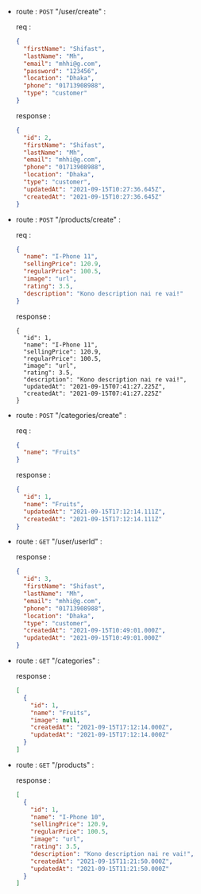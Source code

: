 - route : `POST` "/user/create" :

  req :

  ```json
  {
    "firstName": "Shifast",
    "lastName": "Mh",
    "email": "mhhi@g.com",
    "password": "123456",
    "location": "Dhaka",
    "phone": "01713908988",
    "type": "customer"
  }
  ```

  response :

  ```json
  {
    "id": 2,
    "firstName": "Shifast",
    "lastName": "Mh",
    "email": "mhhi@g.com",
    "phone": "01713908988",
    "location": "Dhaka",
    "type": "customer",
    "updatedAt": "2021-09-15T10:27:36.645Z",
    "createdAt": "2021-09-15T10:27:36.645Z"
  }
  ```

- route : `POST` "/products/create" :

  req :

  ```json
  {
    "name": "I-Phone 11",
    "sellingPrice": 120.9,
    "regularPrice": 100.5,
    "image": "url",
    "rating": 3.5,
    "description": "Kono description nai re vai!"
  }
  ```

  response :

  ```
  {
    "id": 1,
    "name": "I-Phone 11",
    "sellingPrice": 120.9,
    "regularPrice": 100.5,
    "image": "url",
    "rating": 3.5,
    "description": "Kono description nai re vai!",
    "updatedAt": "2021-09-15T07:41:27.225Z",
    "createdAt": "2021-09-15T07:41:27.225Z"
  }

  ```

- route : `POST` "/categories/create" :

  req :

  ```json
  {
    "name": "Fruits"
  }
  ```

  response :

  ```json
  {
    "id": 1,
    "name": "Fruits",
    "updatedAt": "2021-09-15T17:12:14.111Z",
    "createdAt": "2021-09-15T17:12:14.111Z"
  }
  ```

- route : `GET` "/user/userId" :

  response :

  ```json
  {
    "id": 3,
    "firstName": "Shifast",
    "lastName": "Mh",
    "email": "mhhi@g.com",
    "phone": "01713908988",
    "location": "Dhaka",
    "type": "customer",
    "createdAt": "2021-09-15T10:49:01.000Z",
    "updatedAt": "2021-09-15T10:49:01.000Z"
  }
  ```

- route : `GET` "/categories" :

  response :

  ```json
  [
    {
      "id": 1,
      "name": "Fruits",
      "image": null,
      "createdAt": "2021-09-15T17:12:14.000Z",
      "updatedAt": "2021-09-15T17:12:14.000Z"
    }
  ]
  ```

- route : `GET` "/products" :

  response :

  ```json
  [
    {
      "id": 1,
      "name": "I-Phone 10",
      "sellingPrice": 120.9,
      "regularPrice": 100.5,
      "image": "url",
      "rating": 3.5,
      "description": "Kono description nai re vai!",
      "createdAt": "2021-09-15T11:21:50.000Z",
      "updatedAt": "2021-09-15T11:21:50.000Z"
    }
  ]
  ```
